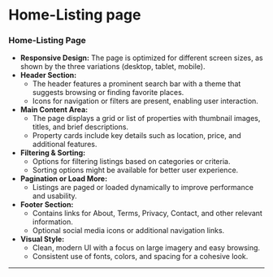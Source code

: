 # Home-Listing page

### Home-Listing Page 

- **Responsive Design:** The page is optimized for different screen sizes, as shown by the three variations (desktop, tablet, mobile).
- **Header Section:**
  - The header features a prominent search bar with a theme that suggests browsing or finding favorite places.
  - Icons for navigation or filters are present, enabling user interaction.
- **Main Content Area:**
  - The page displays a grid or list of properties with thumbnail images, titles, and brief descriptions.
  - Property cards include key details such as location, price, and additional features.
- **Filtering & Sorting:**
  - Options for filtering listings based on categories or criteria.
  - Sorting options might be available for better user experience.
- **Pagination or Load More:**
  - Listings are paged or loaded dynamically to improve performance and usability.
- **Footer Section:**
  - Contains links for About, Terms, Privacy, Contact, and other relevant information.
  - Optional social media icons or additional navigation links.
- **Visual Style:**
  - Clean, modern UI with a focus on large imagery and easy browsing.
  - Consistent use of fonts, colors, and spacing for a cohesive look.

---

